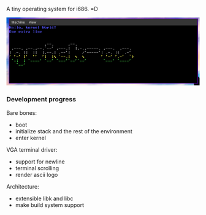 A tiny operating system for i686. =D

![quick-os](img/quick_os.png)

### Development progress

Bare bones:
* boot
* initialize stack and the rest of the environment
* enter kernel

VGA terminal driver:
* support for newline
* terminal scrolling
* render ascii logo

Architecture:
* extensible libk and libc
* make build system support
